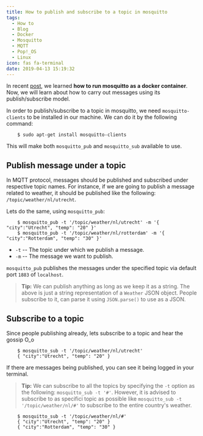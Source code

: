 ```yaml
---
title: How to publish and subscribe to a topic in mosquitto
tags:
  - How to
  - Blog
  - Docker
  - Mosquitto
  - MQTT
  - Pop!_OS
  - Linux
icon: fas fa-terminal
date: 2019-04-13 15:19:32
---
```



In recent [post](/2019/04/13/Run-eclipse-mosquitto-as-docker-container/), we learned **how to run mosquitto as a docker container**. Now, we will learn about how to carry out messages using its publish/subscribe model.

In order to publish/subscribe to a topic in mosquitto, we need `mosquitto-clients` to be installed in our machine. We can do it by the following command:

```
    $ sudo apt-get install mosquitto-clients
```

This will make both `mosquitto_pub` and `mosquitto_sub` available to use.

## Publish message under a topic

In MQTT protocol, messages should be published and subscribed under respective topic names. For instance, if we are going to publish a message related to weather, it should be published like the following: `/topic/weather/nl/utrecht`.

Lets do the same, using `mosquitto_pub`:

```
    $ mosquitto_pub -t '/topic/weather/nl/utrecht' -m '{ "city":"Utrecht", "temp": "20" }'
    $ mosquitto_pub -t '/topic/weather/nl/rotterdam' -m '{ "city":"Rotterdam", "temp": "30" }'
```

- `-t` -- The topic under which we publish a message.
- `-m` -- The message we want to publish.

`mosquitto_pub` publishes the messages under the specified topic via default port `1883` of `localhost`.

> **Tip:** We can publish anything as long as we keep it as a string. The above is just a string representation of a `Weather` JSON object. People subscribe to it, can parse it using `JSON.parse()` to use as a JSON.

## Subscribe to a topic

Since people publishing already, lets subscribe to a topic and hear the gossip O_o

```
    $ mosquitto_sub -t '/topic/weather/nl/utrecht'
    { "city":"Utrecht", "temp": "20" }
```

If there are messages being published, you can see it being logged in your terminal.

> **Tip:** We can subscribe to all the topics by specifying the `-t` option as the following: `mosquitto_sub -t '#'`. However, it is advised to subscribe to as specifici topic as possible like `mosquitto_sub -t '/topic/weather/nl/#'` to subscribe to the entire country's weather.

```
    $ mosquitto_sub -t '/topic/weather/nl/#'
    { "city":"Utrecht", "temp": "20" }
    { "city":"Rotterdam", "temp": "30" }
```
